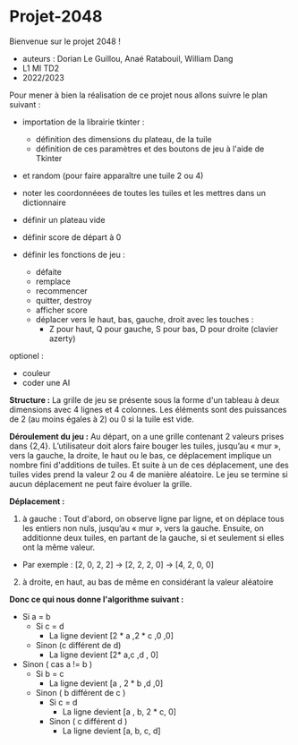 # Projet-2048

Bienvenue sur le projet 2048 !
- auteurs : Dorian Le Guillou, Anaé Ratabouil, William Dang
- L1 MI TD2
- 2022/2023

Pour mener à bien la réalisation de ce projet nous allons suivre le plan suivant : 

- importation de la librairie tkinter : 
  - définition des dimensions du plateau, de la tuile
  - définition de ces paramètres et des boutons de jeu à l'aide de Tkinter
- et random (pour faire apparaître une tuile 2 ou 4)

- noter les coordonnéees de toutes les tuiles et les mettres dans un dictionnaire
- définir un plateau vide 
- définir score de départ à 0
- définir les fonctions de jeu :
  - défaite
  - remplace
  - recommencer
  - quitter, destroy
  - afficher score
  - déplacer vers le haut, bas, gauche, droit avec les touches :
    - Z pour haut, Q pour gauche, S pour bas, D pour droite (clavier azerty)

optionel :
- couleur
- coder une AI

__Structure :__
La grille de jeu se présente sous la forme d'un tableau à deux dimensions avec 4 lignes et 4 colonnes. Les éléments sont des puissances de 2 (au moins égales à 2) ou 0 si la tuile est vide.

__Déroulement du jeu :__
Au départ, on a une grille contenant 2 valeurs prises dans {2,4}. 
L’utilisateur doit alors faire bouger les tuiles, jusqu’au « mur », vers la gauche, la droite, le haut ou le bas, ce déplacement implique un nombre fini d'additions de tuiles. Et suite à un de ces déplacement, une des tuiles vides prend la valeur 2 ou 4 de manière aléatoire.
Le jeu se termine si aucun déplacement ne peut faire évoluer la grille.

__Déplacement :__
1) à gauche :
Tout d'abord, on observe ligne par ligne, et on déplace tous les entiers non nuls, jusqu’au « mur », vers la gauche.
Ensuite, on additionne deux tuiles, en partant de la gauche, si et seulement si elles ont la même valeur.
- Par exemple :
[2, 0, 2, 2] -> [2, 2, 2, 0] -> [4, 2, 0, 0]

2) à droite, en haut, au bas
de même en considérant la valeur aléatoire

__Donc ce qui nous donne l'algorithme suivant :__
- Si a = b
  - Si c = d
    - La ligne devient [2 * a ,2 * c ,0 ,0] 
  - Sinon (c différent de d)
    - La ligne devient [2* a,c ,d , 0] 
- Sinon ( cas a != b )
  - Si b = c
    - La ligne devient [a , 2 * b ,d ,0] 
  - Sinon ( b différent de c )
    - Si c = d
      - La ligne devient [a , b, 2 * c, 0] 
    - Sinon ( c différent d )
      - La ligne devient [a, b, c, d]
